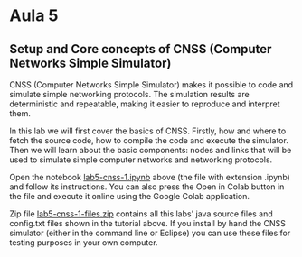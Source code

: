 # Aula 5

## Setup and Core concepts of CNSS (Computer Networks Simple Simulator)


CNSS (Computer Networks Simple Simulator) makes it possible to code and simulate simple networking protocols. The simulation results are deterministic and repeatable, making it easier to reproduce and interpret them.

In this lab we will first cover the basics of CNSS. Firstly, how and where to fetch the source code, how to compile the code and execute the simulator. Then we will learn about the basic components: nodes and links that will be used to simulate simple computer networks and networking protocols.

Open the notebook [lab5-cnss-1.ipynb](https://github.com/smduarte/RC2021-labs/blob/main/aula5/lab5_cnss_1.ipynb) above (the file with extension .ipynb) and follow its instructions. You can also press the Open in Colab button in the file and execute it online using the Google Colab application.

Zip file [lab5-cnss-1-files.zip](https://github.com/smduarte/RC2021-labs/blob/main/aula5/lab5-cnss-1-files.zip) contains all this labs' java source files and config.txt files shown in the tutorial above. If you install by hand the CNSS simulator (either in the command line or Eclipse) you can use these files for testing purposes in your own computer.
